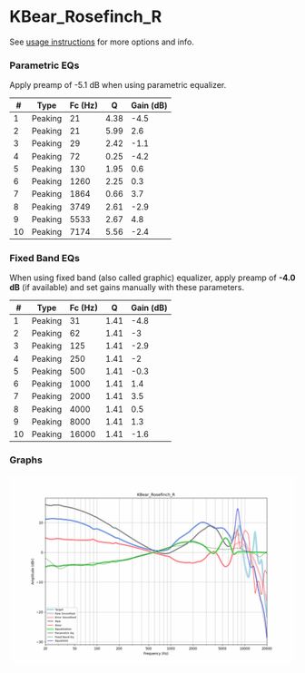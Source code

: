 # KBear_Rosefinch_R
See [usage instructions](https://github.com/jaakkopasanen/AutoEq#usage) for more options and info.

### Parametric EQs
Apply preamp of -5.1 dB when using parametric equalizer.

|   # | Type    |   Fc (Hz) |    Q |   Gain (dB) |
|-----|---------|-----------|------|-------------|
|   1 | Peaking |        21 | 4.38 |        -4.5 |
|   2 | Peaking |        21 | 5.99 |         2.6 |
|   3 | Peaking |        29 | 2.42 |        -1.1 |
|   4 | Peaking |        72 | 0.25 |        -4.2 |
|   5 | Peaking |       130 | 1.95 |         0.6 |
|   6 | Peaking |      1260 | 2.25 |         0.3 |
|   7 | Peaking |      1864 | 0.66 |         3.7 |
|   8 | Peaking |      3749 | 2.61 |        -2.9 |
|   9 | Peaking |      5533 | 2.67 |         4.8 |
|  10 | Peaking |      7174 | 5.56 |        -2.4 |

### Fixed Band EQs
When using fixed band (also called graphic) equalizer, apply preamp of **-4.0 dB** (if available) and set gains manually with these parameters.

|   # | Type    |   Fc (Hz) |    Q |   Gain (dB) |
|-----|---------|-----------|------|-------------|
|   1 | Peaking |        31 | 1.41 |        -4.8 |
|   2 | Peaking |        62 | 1.41 |        -3   |
|   3 | Peaking |       125 | 1.41 |        -2.9 |
|   4 | Peaking |       250 | 1.41 |        -2   |
|   5 | Peaking |       500 | 1.41 |        -0.3 |
|   6 | Peaking |      1000 | 1.41 |         1.4 |
|   7 | Peaking |      2000 | 1.41 |         3.5 |
|   8 | Peaking |      4000 | 1.41 |         0.5 |
|   9 | Peaking |      8000 | 1.41 |         1.3 |
|  10 | Peaking |     16000 | 1.41 |        -1.6 |

### Graphs
![](./KBear_Rosefinch_R.png)
